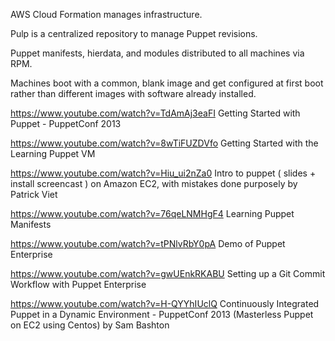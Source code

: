 AWS Cloud Formation manages infrastructure.

Pulp is a centralized repository to manage Puppet revisions.

Puppet manifests, hierdata, and modules distributed to all machines via RPM.

Machines boot with a common, blank image and get configured at first boot
rather than different images with software already installed.

https://www.youtube.com/watch?v=TdAmAj3eaFI
Getting Started with Puppet - PuppetConf 2013

https://www.youtube.com/watch?v=8wTiFUZDVfo
Getting Started with the Learning Puppet VM

https://www.youtube.com/watch?v=Hiu_ui2nZa0
Intro to puppet ( slides + install screencast ) on Amazon EC2, with mistakes done purposely
by Patrick Viet

https://www.youtube.com/watch?v=76qeLNMHgF4
Learning Puppet Manifests

https://www.youtube.com/watch?v=tPNlvRbY0pA
Demo of Puppet Enterprise

https://www.youtube.com/watch?v=gwUEnkRKABU
Setting up a Git Commit Workflow with Puppet Enterprise

https://www.youtube.com/watch?v=H-QYYhIUclQ
Continuously Integrated Puppet in a Dynamic Environment - PuppetConf 2013
(Masterless Puppet on EC2 using Centos) by Sam Bashton

